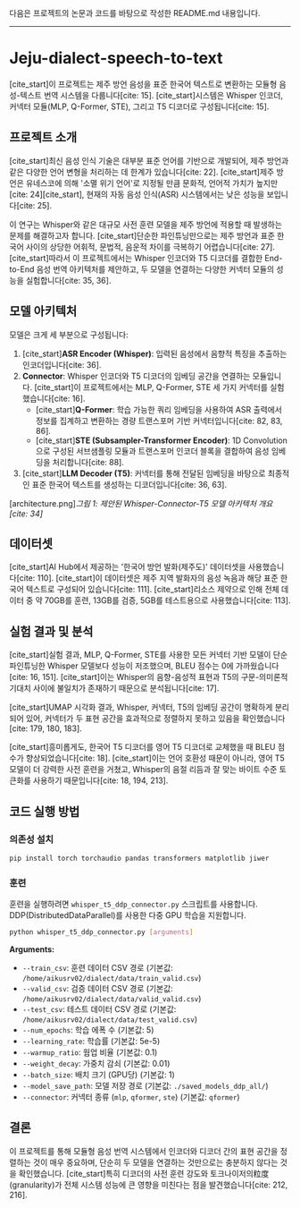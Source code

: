 다음은 프로젝트의 논문과 코드를 바탕으로 작성한 README.md 내용입니다.

-----

# Jeju-dialect-speech-to-text

[cite\_start]이 프로젝트는 제주 방언 음성을 표준 한국어 텍스트로 변환하는 모듈형 음성-텍스트 번역 시스템을 다룹니다[cite: 15]. [cite\_start]시스템은 Whisper 인코더, 커넥터 모듈(MLP, Q-Former, STE), 그리고 T5 디코더로 구성됩니다[cite: 15].

## 프로젝트 소개

[cite\_start]최신 음성 인식 기술은 대부분 표준 언어를 기반으로 개발되어, 제주 방언과 같은 다양한 언어 변형을 처리하는 데 한계가 있습니다[cite: 22]. [cite\_start]제주 방언은 유네스코에 의해 '소멸 위기 언어'로 지정될 만큼 문화적, 언어적 가치가 높지만 [cite: 24][cite\_start], 현재의 자동 음성 인식(ASR) 시스템에서는 낮은 성능을 보입니다[cite: 25].

이 연구는 Whisper와 같은 대규모 사전 훈련 모델을 제주 방언에 적용할 때 발생하는 문제를 해결하고자 합니다. [cite\_start]단순한 파인튜닝만으로는 제주 방언과 표준 한국어 사이의 상당한 어휘적, 문법적, 음운적 차이를 극복하기 어렵습니다[cite: 27]. [cite\_start]따라서 이 프로젝트에서는 Whisper 인코더와 T5 디코더를 결합한 End-to-End 음성 번역 아키텍처를 제안하고, 두 모델을 연결하는 다양한 커넥터 모듈의 성능을 실험합니다[cite: 35, 36].

## 모델 아키텍처

모델은 크게 세 부분으로 구성됩니다:

1.  [cite\_start]**ASR Encoder (Whisper)**: 입력된 음성에서 음향적 특징을 추출하는 인코더입니다[cite: 36].
2.  **Connector**: Whisper 인코더와 T5 디코더의 임베딩 공간을 연결하는 모듈입니다. [cite\_start]이 프로젝트에서는 MLP, Q-Former, STE 세 가지 커넥터를 실험했습니다[cite: 16].
      * [cite\_start]**Q-Former**: 학습 가능한 쿼리 임베딩을 사용하여 ASR 출력에서 정보를 집계하고 변환하는 경량 트랜스포머 기반 커넥터입니다[cite: 82, 83, 86].
      * [cite\_start]**STE (Subsampler-Transformer Encoder)**: 1D Convolution으로 구성된 서브샘플링 모듈과 트랜스포머 인코더 블록을 결합하여 음성 임베딩을 처리합니다[cite: 88].
3.  [cite\_start]**LLM Decoder (T5)**: 커넥터를 통해 전달된 임베딩을 바탕으로 최종적인 표준 한국어 텍스트를 생성하는 디코더입니다[cite: 36, 63].

[architecture.png]*그림 1: 제안된 Whisper-Connector-T5 모델 아키텍처 개요 [cite: 34]*

## 데이터셋

[cite\_start]AI Hub에서 제공하는 '한국어 방언 발화(제주도)' 데이터셋을 사용했습니다[cite: 110]. [cite\_start]이 데이터셋은 제주 지역 발화자의 음성 녹음과 해당 표준 한국어 텍스트로 구성되어 있습니다[cite: 111]. [cite\_start]리소스 제약으로 인해 전체 데이터 중 약 70GB를 훈련, 13GB를 검증, 5GB를 테스트용으로 사용했습니다[cite: 113].

## 실험 결과 및 분석

[cite\_start]실험 결과, MLP, Q-Former, STE를 사용한 모든 커넥터 기반 모델이 단순 파인튜닝한 Whisper 모델보다 성능이 저조했으며, BLEU 점수는 0에 가까웠습니다[cite: 16, 151]. [cite\_start]이는 Whisper의 음향-음성적 표현과 T5의 구문-의미론적 기대치 사이에 불일치가 존재하기 때문으로 분석됩니다[cite: 17].

[cite\_start]UMAP 시각화 결과, Whisper, 커넥터, T5의 임베딩 공간이 명확하게 분리되어 있어, 커넥터가 두 표현 공간을 효과적으로 정렬하지 못하고 있음을 확인했습니다[cite: 179, 180, 183].

[cite\_start]흥미롭게도, 한국어 T5 디코더를 영어 T5 디코더로 교체했을 때 BLEU 점수가 향상되었습니다[cite: 18]. [cite\_start]이는 언어 호환성 때문이 아니라, 영어 T5 모델이 더 강력한 사전 훈련을 거쳤고, Whisper의 음절 리듬과 잘 맞는 바이트 수준 토큰화를 사용하기 때문입니다[cite: 18, 194, 213].

## 코드 실행 방법

### 의존성 설치

```bash
pip install torch torchaudio pandas transformers matplotlib jiwer
```

### 훈련

훈련을 실행하려면 `whisper_t5_ddp_connector.py` 스크립트를 사용합니다. DDP(DistributedDataParallel)를 사용한 다중 GPU 학습을 지원합니다.

```bash
python whisper_t5_ddp_connector.py [arguments]
```

**Arguments:**

  * `--train_csv`: 훈련 데이터 CSV 경로 (기본값: `/home/aikusrv02/dialect/data/train_valid.csv`)
  * `--valid_csv`: 검증 데이터 CSV 경로 (기본값: `/home/aikusrv02/dialect/data/valid_valid.csv`)
  * `--test_csv`: 테스트 데이터 CSV 경로 (기본값: `/home/aikusrv02/dialect/data/test_valid.csv`)
  * `--num_epochs`: 학습 에폭 수 (기본값: 5)
  * `--learning_rate`: 학습률 (기본값: 5e-5)
  * `--warmup_ratio`: 웜업 비율 (기본값: 0.1)
  * `--weight_decay`: 가중치 감쇠 (기본값: 0.01)
  * `--batch_size`: 배치 크기 (GPU당) (기본값: 1)
  * `--model_save_path`: 모델 저장 경로 (기본값: `./saved_models_ddp_all/`)
  * `--connector`: 커넥터 종류 (`mlp`, `qformer`, `ste`) (기본값: `qformer`)

## 결론

이 프로젝트를 통해 모듈형 음성 번역 시스템에서 인코더와 디코더 간의 표현 공간을 정렬하는 것이 매우 중요하며, 단순히 두 모델을 연결하는 것만으로는 충분하지 않다는 것을 확인했습니다. [cite\_start]특히 디코더의 사전 훈련 강도와 토크나이저의粒度(granularity)가 전체 시스템 성능에 큰 영향을 미친다는 점을 발견했습니다[cite: 212, 216].

